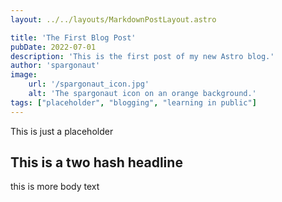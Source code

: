 ```yaml
---
layout: ../../layouts/MarkdownPostLayout.astro

title: 'The First Blog Post'
pubDate: 2022-07-01
description: 'This is the first post of my new Astro blog.'
author: 'spargonaut'
image:
    url: '/spargonaut_icon.jpg'
    alt: 'The spargonaut icon on an orange background.'
tags: ["placeholder", "blogging", "learning in public"]
---
```


This is just a placeholder

## This is a two hash headline

this is more body text
